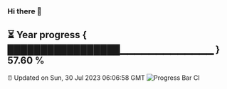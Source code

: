 ### Hi there 👋
⏳ Year progress { █████████████████▁▁▁▁▁▁▁▁▁▁▁▁▁ } 57.60 %
---
⏰ Updated on Sun, 30 Jul 2023 06:06:58 GMT
![Progress Bar CI](https://github.com/Moyi321/Moyi321/workflows/Progress%20Bar%20CI/badge.svg)
